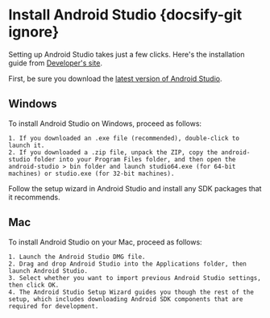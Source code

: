 # Install Android Studio {docsify-git ignore}

Setting up Android Studio takes just a few clicks. Here's the installation guide from [Developer's site](https://developer.android.com/studio/install).

First, be sure you download the [latest version of Android Studio](https://developer.android.com/studio/).

## Windows
To install Android Studio on Windows, proceed as follows:

	1. If you downloaded an .exe file (recommended), double-click to launch it.
	2. If you downloaded a .zip file, unpack the ZIP, copy the android-studio folder into your Program Files folder, and then open the android-studio > bin folder and launch studio64.exe (for 64-bit machines) or studio.exe (for 32-bit machines).

Follow the setup wizard in Android Studio and install any SDK packages that it recommends.

## Mac
To install Android Studio on your Mac, proceed as follows:

	1. Launch the Android Studio DMG file.
	2. Drag and drop Android Studio into the Applications folder, then launch Android Studio.
	3. Select whether you want to import previous Android Studio settings, then click OK.
	4. The Android Studio Setup Wizard guides you though the rest of the setup, which includes downloading Android SDK components that are required for development.
